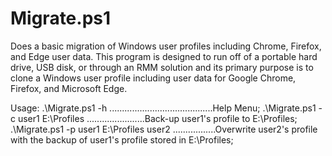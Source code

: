 # Migrate.ps1
Does a basic migration of Windows user profiles including Chrome, Firefox, and Edge user data.
This program is designed to run off of a portable hard drive, USB disk, or through an RMM solution and its primary purpose is to clone a Windows user profile including user data for Google Chrome, Firefox, and Microsoft Edge.

Usage:
.\Migrate.ps1 -h .........................................Help Menu; 
.\Migrate.ps1 -c user1 E:\Profiles .......................Back-up user1's profile to E:\Profiles; 
.\Migrate.ps1 -p user1 E:\Profiles user2 .................Overwrite user2's profile with the backup of user1's profile stored in E:\Profiles; 
